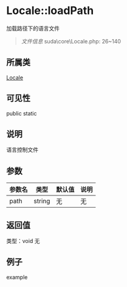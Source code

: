 # Locale::loadPath
加载路径下的语言文件
> *文件信息* suda\core\Locale.php: 26~140
## 所属类 

[Locale](../Locale.md)

## 可见性

  public  static
## 说明

语言控制文件

## 参数

 
| 参数名 | 类型 | 默认值 | 说明 |
|--------|-----|-------|-------|
 | path |  string | 无 | 无 |
## 返回值
 
类型：void
无
## 例子

example